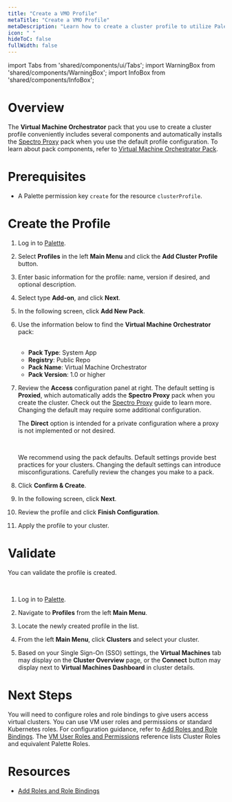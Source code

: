 ```yaml
---
title: "Create a VMO Profile"
metaTitle: "Create a VMO Profile"
metaDescription: "Learn how to create a cluster profile to utilize Palette Virtual Machine Orchestrator capabilities."
icon: " "
hideToC: false
fullWidth: false
---
```


import Tabs from 'shared/components/ui/Tabs';
import WarningBox from 'shared/components/WarningBox';
import InfoBox from 'shared/components/InfoBox';


# Overview

The **Virtual Machine Orchestrator** pack that you use to create a cluster profile conveniently includes several components and automatically installs the [Spectro Proxy](/integrations/frp) pack when you use the default profile configuration. To learn about pack components, refer to [Virtual Machine Orchestrator Pack](/vm-management/vm-packs-profiles).


# Prerequisites

- A Palette permission key `create` for the resource `clusterProfile`.


# Create the Profile

1. Log in to [Palette](https://console.spectrocloud.com).


2. Select **Profiles** in the left **Main Menu** and click the **Add Cluster Profile** button.


3. Enter basic information for the profile: name, version if desired, and optional description.


4. Select type **Add-on**, and click **Next**.


5. In the following screen, click **Add New Pack**. 


6. Use the information below to find the **Virtual Machine Orchestrator** pack:

    <br />
    
    - **Pack Type**: System App
    - **Registry**: Public Repo
    - **Pack Name**: Virtual Machine Orchestrator
    - **Pack Version**: 1.0 or higher


7. Review the **Access** configuration panel at right. The default setting is **Proxied**, which automatically adds the **Spectro Proxy** pack when you create the cluster. Check out the [Spectro Proxy](/integrations/frp) guide to learn more. Changing the default may require some additional configuration. 

    The **Direct** option is intended for a private configuration where a proxy is not implemented or not desired.

    <br />

    <WarningBox>

    We recommend using the pack defaults. Default settings provide best practices for your clusters. Changing the default settings can introduce misconfigurations. Carefully review the changes you make to a pack. 

    </WarningBox> 

8. Click **Confirm & Create**. 


9. In the following screen, click **Next**. 


10. Review the profile and click **Finish Configuration**.


11. Apply the profile to your cluster.


<!-- IDP options are as follows:

<br />

- **Palette**: This setting makes Palette the IDP, so any user with a Palette account in the tenant and the proper permissions to view and access the project's resources can log into the Kubernetes dashboard.


- **Inherit from Tenant**: This setting requires you to configure OpenID Connect (OIDC) in **Tenant Settings**. In Tenant Admin scope, navigate to **Tenant Settings** > **SSO**, choose **OIDC**, and provide your third-party IDP details. For more information, check out the [SSO Setup](/user-management/saml-sso) guide.


- **Specified on Kubernetes layer**: This setting requires you to configure OIDC manually in the Kubernetes pack. Refer to [Use RBAC With OIDC](/clusters/cluster-management/cluster-rbac/#userbacwithoidc) for more information. -->

# Validate

You can validate the profile is created. 

<br />

1.  Log in to [Palette](https://console.spectrocloud.com).


2. Navigate to **Profiles** from the left **Main Menu**. 


3. Locate the newly created profile in the list.


4. From the left **Main Menu**, click **Clusters** and select your cluster.


5. Based on your Single Sign-On (SSO) settings, the **Virtual Machines** tab may display on the **Cluster Overview** page, or the **Connect** button may display next to **Virtual Machines Dashboard** in cluster details.


# Next Steps

You will need to configure roles and role bindings to give users access virtual clusters. You can use VM user roles and permissions or standard Kubernetes roles. For configuration guidance, refer to [Add Roles and Role Bindings](/vm-management/vm-packs-profiles/add-roles-and-role-bindings). The [VM User Roles and Permissions](/vm-management/vm-roles-permissions) reference lists Cluster Roles and equivalent Palette Roles.


# Resources

- [Add Roles and Role Bindings](/vm-management/vm-packs-profiles/add-roles-and-role-bindings)
